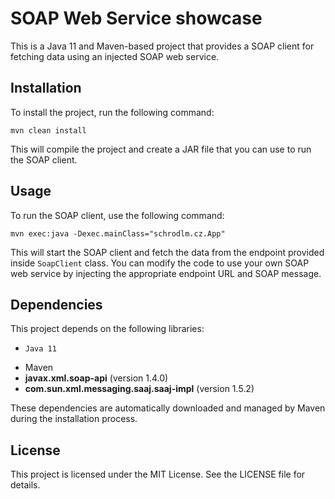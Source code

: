 # SOAP Web Service showcase

This is a Java 11 and Maven-based project that provides a SOAP client for fetching data using an injected SOAP web service.

## Installation

To install the project, run the following command:

`mvn clean install`

This will compile the project and create a JAR file that you can use to run the SOAP client.

## Usage

To run the SOAP client, use the following command:

`mvn exec:java -Dexec.mainClass="schrodlm.cz.App"`

This will start the SOAP client and fetch the data from the endpoint provided inside `SoapClient` class.
You can modify the code to use your own SOAP web service by injecting the appropriate endpoint URL and SOAP message.

## Dependencies

This project depends on the following libraries:

-     Java 11
-    Maven
-    **javax.xml.soap-api** (version 1.4.0)
-    **com.sun.xml.messaging.saaj.saaj-impl** (version 1.5.2)

These dependencies are automatically downloaded and managed by Maven during the installation process.

## License

This project is licensed under the MIT License. See the LICENSE file for details.